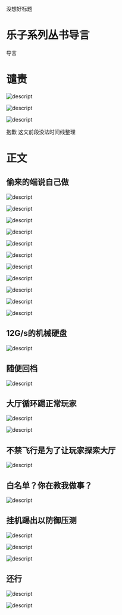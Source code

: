 没想好标题

# 乐子系列丛书导言

导言

# 谴责

![descript](others\没想好标题\20240217202258_0.png)

![descript](others\没想好标题\20240217202258_1.png)

![descript](others\没想好标题\20240217202258_2.png)

抱歉 这文前段没法时间线整理

# 正文

## 偷来的端说自己做

![descript](others\没想好标题\20240217202258_3.png)

![descript](others\没想好标题\20240217202258_4.png)

![descript](others\没想好标题\20240217202258_5.png)

![descript](others\没想好标题\20240217202258_6.png)

![descript](others\没想好标题\20240217202258_7.png)

![descript](others\没想好标题\20240217202258_8.png)

![descript](others\没想好标题\20240217202258_9.png)

![descript](others\没想好标题\20240217202258_10.png)

![descript](others\没想好标题\20240217202258_11.png)

![descript](others\没想好标题\20240217202258_12.png)

![descript](others\没想好标题\20240217202258_13.png)

## 12G/s的机械硬盘

![descript](others\没想好标题\20240217202258_14.png)

## 随便回档

![descript](others\没想好标题\20240217202258_15.png)

## 大厅循环踢正常玩家

![descript](others\没想好标题\20240217202258_16.png)

![descript](others\没想好标题\20240217202258_17.png)

## 不禁飞行是为了让玩家探索大厅

![descript](others\没想好标题\20240217202258_18.jpeg)

## 白名单？你在教我做事？

![descript](others\没想好标题\20240217202258_19.png)

## 挂机踢出以防御压测

![descript](others\没想好标题\20240217202258_20.png)

![descript](others\没想好标题\20240217202258_21.jpeg)

![descript](others\没想好标题\20240217202258_22.png)

## 还行

![descript](others\没想好标题\20240217202258_23.png)

![descript](others\没想好标题\20240217202258_24.jpeg)

